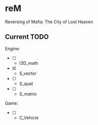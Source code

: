 # reM
Reversing of Mafia: The City of Lost Heaven  
## Current TODO  
Engine:
- [ ] - I3D_math
- [X] - S_vector
- [ ] - S_quat
- [ ] - S_matrix

Game:
- [ ] - C_Vehicle